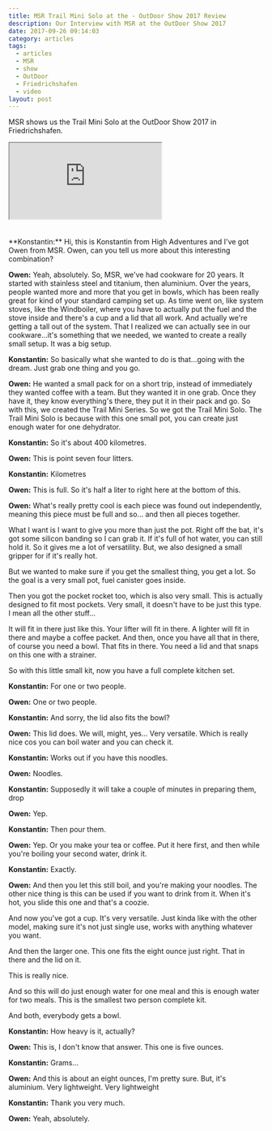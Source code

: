 ```yaml
---
title: MSR Trail Mini Solo at the - OutDoor Show 2017 Review
description: Our Interview with MSR at the OutDoor Show 2017
date: 2017-09-26 09:14:03
category: articles
tags:
  - articles
  - MSR
  - show
  - OutDoor
  - Friedrichshafen
  - video
layout: post
---
```


MSR shows us the Trail Mini Solo at the OutDoor Show 2017 in Friedrichshafen.

<div class="embed-responsive embed-responsive-16by9">
    <iframe class="embed-responsive-item" src="https://www.youtube.com/embed/lMLczwm8r8g"></iframe>
</div>
<br>
<!--more-->
<script src="//z-na.amazon-adsystem.com/widgets/onejs?MarketPlace=US&adInstanceId=cc781bfd-577f-4efb-9da6-75cb9fc7d1c2"></script>
<br>
**Konstantin:**	Hi, this is Konstantin from High Adventures and I've got Owen from MSR. Owen, can you tell us more about this interesting combination?

**Owen:**	Yeah, absolutely. So, MSR, we've had cookware for 20 years. It started with stainless steel and titanium, then aluminium. Over the years, people wanted more and more that you get in bowls, which has been really great for kind of your standard camping set up. As time went on, like system stoves, like the Windboiler, where you have to actually put the fuel and the stove inside and there's a cup and a lid that all work. And actually we're getting a tall out of the system. That I realized we can actually see in our cookware...it's something that we needed, we wanted to create a really small setup. It was a big setup.

**Konstantin:**	So basically what she wanted to do is that...going with the dream. Just grab one thing and you go.

**Owen:**	He wanted a small pack for on a short trip, instead of immediately they wanted coffee with a team. But they wanted it in one grab. Once they have it, they know everything's there, they put it in their pack and go.
So with this, we created the Trail Mini Series. So we got the Trail Mini Solo. The Trail Mini Solo is because with this one small pot, you can create just enough water for one dehydrator.

**Konstantin:**	So it's about 400 kilometres.

**Owen:**	This is point seven four litters.

**Konstantin:**	Kilometres

**Owen:**	This is full. So it's half a liter to right here at the bottom of this.

**Owen:**	What's really pretty cool is each piece was found out independently, meaning this piece must be full and so... and then all pieces together.

What I want is I want to give you more than just the pot. Right off the bat, it's got some silicon banding so I can grab it. If it's full of hot water, you can still hold it. So it gives me a lot of versatility. But, we also designed a small gripper for if it's really hot.

But we wanted to make sure if you get the smallest thing, you get a lot. So the goal is a very small pot, fuel canister goes inside.

Then you got the pocket rocket too, which is also very small. This is actually designed to fit most pockets. Very small, it doesn't have to be just this type. I mean all the other stuff...

It will fit in there just like this. Your lifter will fit in there. A lighter will fit in there and maybe a coffee packet. And then, once you have all that in there, of course you need a bowl. That fits in there. You need a lid and that snaps on this one with a strainer.

So with this little small kit, now you have a full complete kitchen set.

**Konstantin:**	For one or two people.

**Owen:**	One or two people.

**Konstantin:**	And sorry, the lid also fits the bowl?

**Owen:**	This lid does. We will, might, yes... Very versatile. Which is really nice cos you can boil water and you can check it.

**Konstantin:**	Works out if you have this noodles.

**Owen:**	Noodles.

**Konstantin:**	Supposedly it will take a couple of minutes in preparing them, drop

**Owen:**	Yep.

**Konstantin:**	Then pour them.

**Owen:**	Yep. Or you make your tea or coffee. Put it here first, and then while you're boiling your second water, drink it.

**Konstantin:**	Exactly.

**Owen:**	And then you let this still boil, and you're making your noodles. The other nice thing is this can be used if you want to drink from it. When it's hot, you slide this one and that's a coozie.

And now you've got a cup. It's very versatile. Just kinda like with the other model, making sure it's not just single use, works with anything whatever you want.

And then the larger one. This one fits the eight ounce just right. That in there and the lid on it.

This is really nice.

And so this will do just enough water for one meal and this is enough water for two meals. This is the smallest two person complete kit.

And both, everybody gets a bowl.

**Konstantin:**	How heavy is it, actually?

**Owen:**	This is, I don't know that answer. This one is five ounces.

**Konstantin:**	Grams...

**Owen:**	And this is about an eight ounces, I'm pretty sure.
But, it's aluminium. Very lightweight. Very lightweight

**Konstantin:**	Thank you very much.

**Owen:**	Yeah, absolutely.
